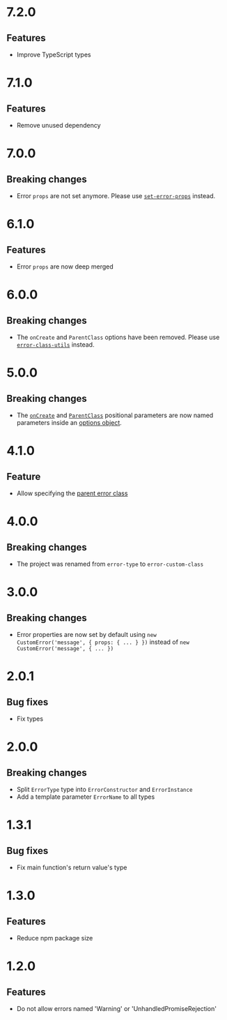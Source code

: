 # 7.2.0

## Features

- Improve TypeScript types

# 7.1.0

## Features

- Remove unused dependency

# 7.0.0

## Breaking changes

- Error `props` are not set anymore. Please use
  [`set-error-props`](https://github.com/ehmicky/set-error-props) instead.

# 6.1.0

## Features

- Error `props` are now deep merged

# 6.0.0

## Breaking changes

- The `onCreate` and `ParentClass` options have been removed. Please use
  [`error-class-utils`](https://github.com/ehmicky/error-class-utils) instead.

# 5.0.0

## Breaking changes

- The [`onCreate`](README.md#oncreate) and
  [`ParentClass`](README.md#parentclass) positional parameters are now named
  parameters inside an [options object](README.md#options).

# 4.1.0

## Feature

- Allow specifying the [parent error class](README.md#parent-class)

# 4.0.0

## Breaking changes

- The project was renamed from `error-type` to `error-custom-class`

# 3.0.0

## Breaking changes

- Error properties are now set by default using
  `new CustomError('message', { props: { ... } })` instead of
  `new CustomError('message', { ... })`

# 2.0.1

## Bug fixes

- Fix types

# 2.0.0

## Breaking changes

- Split `ErrorType` type into `ErrorConstructor` and `ErrorInstance`
- Add a template parameter `ErrorName` to all types

# 1.3.1

## Bug fixes

- Fix main function's return value's type

# 1.3.0

## Features

- Reduce npm package size

# 1.2.0

## Features

- Do not allow errors named 'Warning' or 'UnhandledPromiseRejection'
